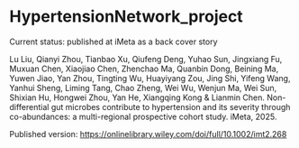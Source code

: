 # HypertensionNetwork_project

Current status: published at iMeta as a back cover story

Lu Liu, Qianyi Zhou, Tianbao Xu, Qiufeng Deng, Yuhao Sun, Jingxiang Fu, Muxuan Chen, Xiaojiao Chen, Zhenchao Ma, Quanbin Dong, Beining Ma, Yuwen Jiao, Yan Zhou, Tingting Wu, Huayiyang Zou, Jing Shi, Yifeng Wang, Yanhui Sheng, Liming Tang, Chao Zheng, Wei Wu, Wenjun Ma, Wei Sun, Shixian Hu, Hongwei Zhou, Yan He, Xiangqing Kong & Lianmin Chen. Non-differential gut microbes contribute to hypertension and its severity through co-abundances: a multi-regional prospective cohort study. iMeta, 2025.

Published version: https://onlinelibrary.wiley.com/doi/full/10.1002/imt2.268
